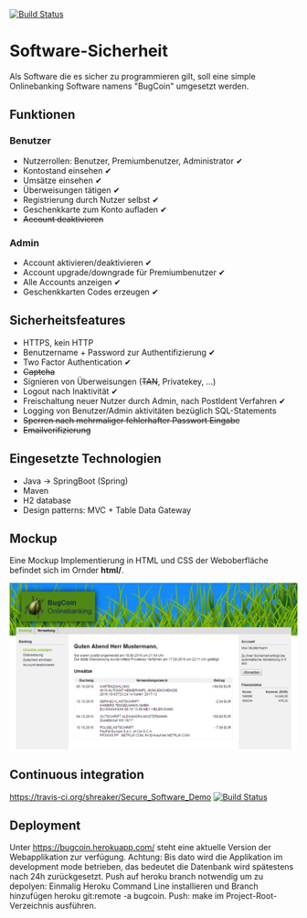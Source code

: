 [![Build Status](https://travis-ci.org/shreaker/Secure_Software_Demo.svg?branch=master)](https://travis-ci.org/shreaker/Secure_Software_Demo)

# Software-Sicherheit

Als Software die es sicher zu programmieren gilt, soll eine simple Onlinebanking Software namens "BugCoin" umgesetzt werden.

## Funktionen
### Benutzer
- Nutzerrollen: Benutzer, Premiumbenutzer, Administrator <html>&#10004;</html>
- Kontostand einsehen <html>&#10004;</html>
- Umsätze einsehen <html>&#10004;</html>
- Überweisungen tätigen <html>&#10004;</html>
- Registrierung durch Nutzer selbst <html>&#10004;</html>
- Geschenkkarte zum Konto aufladen <html>&#10004;</html>
- ~~Account deaktivieren~~

### Admin
- Account aktivieren/deaktivieren <html>&#10004;</html>
- Account upgrade/downgrade für Premiumbenutzer <html>&#10004;</html>
- Alle Accounts anzeigen <html>&#10004;</html>
- Geschenkkarten Codes erzeugen <html>&#10004;</html>

## Sicherheitsfeatures
- HTTPS, kein HTTP
- Benutzername + Password zur Authentifizierung <html>&#10004;</html>
- Two Factor Authentication <html>&#10004;</html>
- ~~Captcha~~
- Signieren von Überweisungen (~~TAN~~, Privatekey, ...)
- Logout nach Inaktivität <html>&#10004;</html>
- Freischaltung neuer Nutzer durch Admin, nach PostIdent Verfahren <html>&#10004;</html>
- Logging von Benutzer/Admin aktivitäten bezüglich SQL-Statements
- ~~Sperren nach mehrmaliger fehlerhafter Passwort Eingabe~~
- ~~Emailverifizierung~~

## Eingesetzte Technologien
- Java -> SpringBoot (Spring)
- Maven
- H2 database
- Design patterns: MVC + Table Data Gateway

## Mockup
Eine Mockup Implementierung in HTML und CSS der Weboberfläche befindet sich im Ornder **html/**.

![Mockup of Webapplication](docs/readme/mockup_webapp.png)

## Continuous integration   
https://travis-ci.org/shreaker/Secure_Software_Demo [![Build Status](https://travis-ci.org/shreaker/Secure_Software_Demo.svg?branch=master)](https://travis-ci.org/shreaker/Secure_Software_Demo)

## Deployment
Unter https://bugcoin.herokuapp.com/ steht eine aktuelle Version der Webapplikation zur verfügung. 
Achtung: Bis dato wird die Applikation im development mode betrieben, das bedeutet die Datenbank wird spätestens nach 24h zurückgesetzt.
Push auf heroku branch notwendig um zu depolyen: Einmalig Heroku Command Line installieren und Branch hinzufügen heroku git:remote -a bugcoin.
Push: make im Project-Root-Verzeichnis ausführen. 
